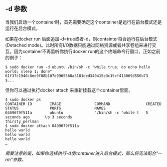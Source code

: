 
## -d 参数 



当我们启动一个container时，首先需要确定这个container是运行在前台模式还是运行在后台模式。
	
如果在docker run 后面追加-d=true或者-d，则containter将会运行在后台模式(Detached mode)。此时所有I/O数据只能通过网络资源或者共享卷组来进行交互。因为container不再监听你执行docker run的这个终端命令行窗口。正如之前的例子：

	
	$ sudo docker run -d ubuntu /bin/sh -c "while true; do echo hello world; sleep 1; done"
	61f37c1940c8ec9f08b107e99655b8a5181ded340415e3c15cf413069d556b73
	$...

但你可以通过执行docker attach 来重新挂载这个container里面。

	$ sudo docker ps
	CONTAINER ID        IMAGE               COMMAND                CREATED             STATUS              PORTS               NAMES
	0409679f511a        ubuntu              "/bin/sh -c 'while t   5 seconds ago       Up 3 seconds                            thirsty_perlman              
	$ sudo docker attach 0409679f511a
	hello world
	hello world
	hello world
	…
	
*需要注意的是，如果你选择执行-d使container进入后台模式，那么将无法配合"--rm"参数。*

